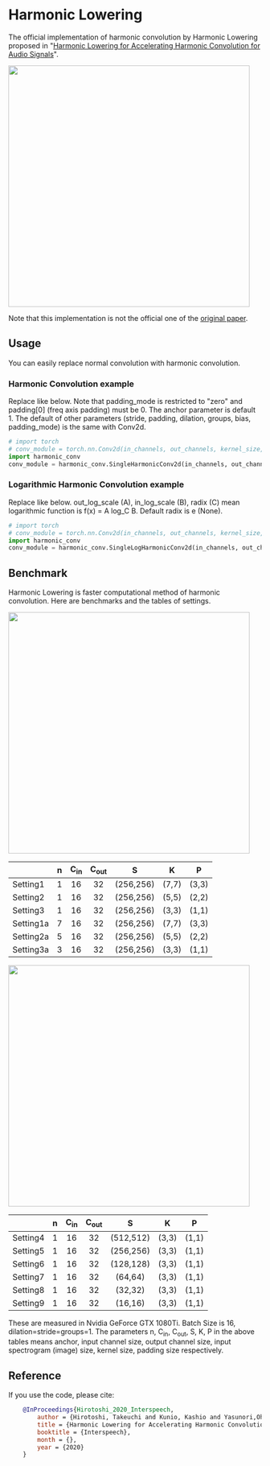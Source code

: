 # Harmonic Lowering

The official implementation of harmonic convolution by Harmonic Lowering proposed in "[Harmonic Lowering for Accelerating Harmonic Convolution for Audio Signals](https://google.com)".

<img src="https://github.com/taketakeseijin/HarmonicLowering/blob/master/figs/HarmonicLowering.png" width="480">

Note that this implementation is not the official one of the [original paper](http://dap.csail.mit.edu/).

## Usage
You can easily replace normal convolution with harmonic convolution.
### Harmonic Convolution example
Replace like below. 
Note that padding_mode is restricted to "zero" and padding[0] (freq axis padding) must be 0.
The anchor parameter is default 1.  The default of other parameters (stride, padding, dilation, groups, bias, padding_mode) is the same with Conv2d.

```python
# import torch
# conv_module = torch.nn.Conv2d(in_channels, out_channels, kernel_size, stride, padding, dilation, groups, bias, padding_mode)
import harmonic_conv
conv_module = harmonic_conv.SingleHarmonicConv2d(in_channels, out_channels, kernel_size, anchor=1, stride, padding=(0,padding[1]), dilation, groups, bias, padding_mode="zero")
```
### Logarithmic Harmonic Convolution example
Replace like below. 
out_log_scale (A), in_log_scale (B), radix (C) mean logarithmic function is f(x) = A log_C B.
Default radix is e (None).

```python
# import torch
# conv_module = torch.nn.Conv2d(in_channels, out_channels, kernel_size, stride, padding, dilation, groups, bias, padding_mode)
import harmonic_conv
conv_module = harmonic_conv.SingleLogHarmonicConv2d(in_channels, out_channels, kernel_size, out_log_scale=1000, in_log_scale=0.001, radix=None anchor=1, stride, padding=(0,padding[1]), dilation, groups, bias, padding_mode="zero")
```



## Benchmark

Harmonic Lowering is faster computational method of harmonic convolution.
Here are benchmarks and the tables of settings.

<img src="https://github.com/taketakeseijin/HarmonicLowering/blob/master/figs/runtime1.png" width="480">

| | n | C<sub>in</sub> | C<sub>out</sub> | S | K | P | 
|:--|:-:|:-:|:-:|:-:|:-:|:-:| 
|Setting1|1|16|32|(256,256)|(7,7)|(3,3)|
|Setting2 |1|16|32|(256,256)|(5,5)|(2,2)|
|Setting3 |1|16|32|(256,256)|(3,3)|(1,1)|
|Setting1a |7|16|32|(256,256)|(7,7)|(3,3)|
|Setting2a |5|16|32|(256,256)|(5,5)|(2,2)|
|Setting3a |3|16|32|(256,256)|(3,3)|(1,1)|

<img src="https://github.com/taketakeseijin/HarmonicLowering/blob/master/figs/runtime2.png" width="480">

| | n | C<sub>in</sub> | C<sub>out</sub> | S | K | P | 
|:--|:-:|:-:|:-:|:-:|:-:|:-:| 
|Setting4 |1|16|32|(512,512)|(3,3)|(1,1)|
|Setting5 |1|16|32|(256,256)|(3,3)|(1,1)|
|Setting6 |1|16|32|(128,128)|(3,3)|(1,1)|
|Setting7 |1|16|32|(64,64)|(3,3)|(1,1)|
|Setting8 |1|16|32|(32,32)|(3,3)|(1,1)|
|Setting9 |1|16|32|(16,16)|(3,3)|(1,1)|

These are measured in Nvidia GeForce GTX 1080Ti.
Batch Size is 16, dilation=stride=groups=1.
The parameters n, C<sub>in</sub>, C<sub>out</sub>, S, K, P in the above tables means anchor, input channel size, output channel size, input spectrogram (image) size, kernel size, padding size respectively.

## Reference

If you use the code, please cite:

```bibtex
    @InProceedings{Hirotoshi_2020_Interspeech,
        author = {Hirotoshi, Takeuchi and Kunio, Kashio and Yasunori,Ohishi and Hiroshi Saruwatari},
        title = {Harmonic Lowering for Accelerating Harmonic Convolution for Audio Signals},
        booktitle = {Interspeech},
        month = {},
        year = {2020}
    }
```
